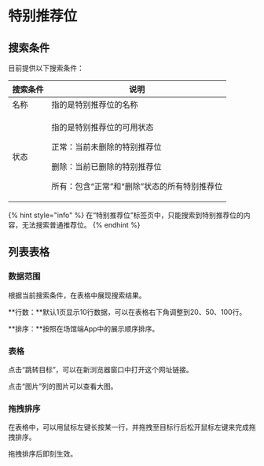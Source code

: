 # 特别推荐位

## 搜索条件

目前提供以下搜索条件：

| 搜索条件 | 说明                                                                                            |
| ---- | --------------------------------------------------------------------------------------------- |
| 名称   | 指的是特别推荐位的名称                                                                                   |
| 状态   | <p>指的是特别推荐位的可用状态</p><p>正常：当前未删除的特别推荐位</p><p>删除：当前已删除的特别推荐位</p><p>所有：包含“正常”和“删除”状态的所有特别推荐位</p> |

{% hint style="info" %}
在“特别推荐位”标签页中，只能搜索到特别推荐位的内容，无法搜索普通推荐位。
{% endhint %}

## 列表表格

### 数据范围

根据当前搜索条件，在表格中展现搜索结果。

**行数：**默认1页显示10行数据，可以在表格右下角调整到20、50、100行。

**排序：**按照在场馆端App中的展示顺序排序。

### 表格

点击“跳转目标”，可以在新浏览器窗口中打开这个网址链接。

点击“图片”列的图片可以查看大图。

### 拖拽排序

在表格中，可以用鼠标左键长按某一行，并拖拽至目标行后松开鼠标左键来完成拖拽排序。

拖拽排序后即刻生效。
